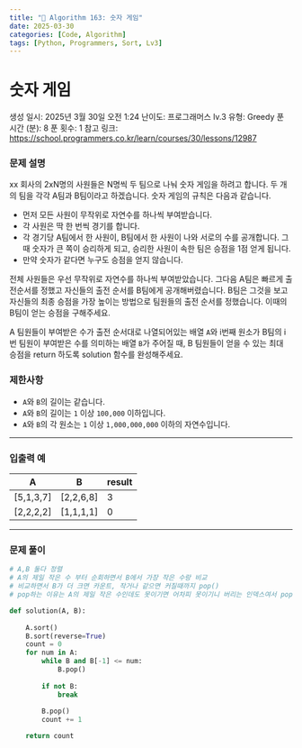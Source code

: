```yaml
---
title: "🧠 Algorithm 163: 숫자 게임"
date: 2025-03-30
categories: [Code, Algorithm]
tags: [Python, Programmers, Sort, Lv3]
---
```


# 숫자 게임

생성 일시: 2025년 3월 30일 오전 1:24
난이도: 프로그래머스 lv.3
유형: Greedy
푼 시간 (분): 8
푼 횟수: 1
참고 링크: https://school.programmers.co.kr/learn/courses/30/lessons/12987

### **문제 설명**

xx 회사의 2xN명의 사원들은 N명씩 두 팀으로 나눠 숫자 게임을 하려고 합니다. 두 개의 팀을 각각 A팀과 B팀이라고 하겠습니다. 숫자 게임의 규칙은 다음과 같습니다.

- 먼저 모든 사원이 무작위로 자연수를 하나씩 부여받습니다.
- 각 사원은 딱 한 번씩 경기를 합니다.
- 각 경기당 A팀에서 한 사원이, B팀에서 한 사원이 나와 서로의 수를 공개합니다. 그때 숫자가 큰 쪽이 승리하게 되고, 승리한 사원이 속한 팀은 승점을 1점 얻게 됩니다.
- 만약 숫자가 같다면 누구도 승점을 얻지 않습니다.

전체 사원들은 우선 무작위로 자연수를 하나씩 부여받았습니다. 그다음 A팀은 빠르게 출전순서를 정했고 자신들의 출전 순서를 B팀에게 공개해버렸습니다. B팀은 그것을 보고 자신들의 최종 승점을 가장 높이는 방법으로 팀원들의 출전 순서를 정했습니다. 이때의 B팀이 얻는 승점을 구해주세요.

A 팀원들이 부여받은 수가 출전 순서대로 나열되어있는 배열 `A`와 i번째 원소가 B팀의 i번 팀원이 부여받은 수를 의미하는 배열 `B`가 주어질 때, B 팀원들이 얻을 수 있는 최대 승점을 return 하도록 solution 함수를 완성해주세요.

### 제한사항

- `A`와 `B`의 길이는 같습니다.
- `A`와 `B`의 길이는 `1` 이상 `100,000` 이하입니다.
- `A`와 `B`의 각 원소는 `1` 이상 `1,000,000,000` 이하의 자연수입니다.

---

### 입출력 예

| A | B | result |
| --- | --- | --- |
| [5,1,3,7] | [2,2,6,8] | 3 |
| [2,2,2,2] | [1,1,1,1] | 0 |

---

### 문제 풀이

```python
# A,B 둘다 정렬
# A의 제일 작은 수 부터 순회하면서 B에서 가장 작은 수랑 비교
# 비교하면서 B가 더 크면 카운트, 작거나 같으면 커질때까지 pop()
# pop하는 이유는 A의 제일 작은 수인데도 못이기면 어차피 못이기니 버리는 인덱스여서 pop

def solution(A, B):
    
    A.sort()
    B.sort(reverse=True)
    count = 0
    for num in A:
        while B and B[-1] <= num:
            B.pop()
            
        if not B:
            break
            
        B.pop()
        count += 1

    return count
```